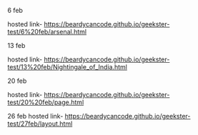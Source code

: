 


6 feb
 
 
 
hosted link- https://beardycancode.github.io/geekster-test/6%20feb/arsenal.html 
 






13 feb


hosted link- https://beardycancode.github.io/geekster-test/13%20feb/Nightingale_of_India.html


20 feb

hosted link- https://beardycancode.github.io/geekster-test/20%20feb/page.html



26 feb
hosted link- https://beardycancode.github.io/geekster-test/27feb/layout.html
